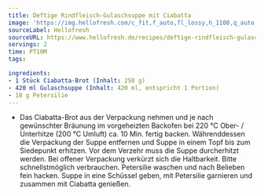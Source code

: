 ```yaml
---
title: Deftige Rindfleisch-Gulaschsuppe mit Ciabatta
image: 'https://img.hellofresh.com/c_fit,f_auto,fl_lossy,h_1100,q_auto,w_2600/hellofresh_s3/image/deftige-rindfleisch-gulaschsuppe-mit-ciabatta-b5e92186.jpg'
sourceLabel: Hellofresh
sourceURL: https://www.hellofresh.de/recipes/deftige-rindfleisch-gulaschsuppe-mit-ciabatta-63282efb76c6ca15f70aa5a3
servings: 2
time: PT10M
tags:

ingredients:
- 1 Stück Ciabatta-Brot (Inhalt: 250 g)
- 420 ml Gulaschsuppe (Inhalt: 420 ml, entspricht 1 Portion)
- 10 g Petersilie
---
```


- Das Ciabatta-Brot aus der Verpackung nehmen und je nach gewünschter Bräunung im vorgeheizten Backofen bei 220 °C Ober- / Unterhitze (200 °C Umluft) ca. 10 Min. fertig backen.  Währenddessen die Verpackung der Suppe entfernen und Suppe in einem Topf bis zum Siedepunkt erhitzen. Vor dem Verzehr muss die Suppe durcherhitzt werden. Bei offener Verpackung verkürzt sich die Haltbarkeit. Bitte schnellstmöglich verbrauchen. Petersilie waschen und nach Belieben fein hacken. Suppe in eine Schüssel geben, mit Petersilie garnieren und zusammen mit Ciabatta genießen.
